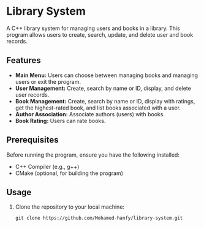 
# Library  System

A C++ library system for managing users and books in a library. This program allows users to create, search, update, and delete user and book records.

## Features

- **Main Menu:** Users can choose between managing books and managing users or exit the program.
- **User Management:** Create, search by name or ID, display, and delete user records.
- **Book Management:** Create, search by name or ID, display with ratings, get the highest-rated book, and list books associated with a user.
- **Author Association:** Associate authors (users) with books.
- **Book Rating:** Users can rate books.

## Prerequisites

Before running the program, ensure you have the following installed:

- C++ Compiler (e.g., g++)
- CMake (optional, for building the program)

## Usage

1. Clone the repository to your local machine:

   ```shell
   git clone https://github.com/Mohamed-hanfy/library-system.git
